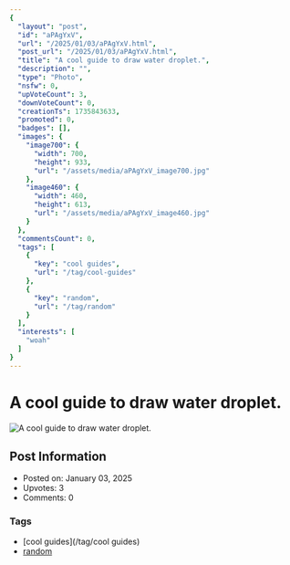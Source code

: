 ```yaml
---
{
  "layout": "post",
  "id": "aPAgYxV",
  "url": "/2025/01/03/aPAgYxV.html",
  "post_url": "/2025/01/03/aPAgYxV.html",
  "title": "A cool guide to draw water droplet.",
  "description": "",
  "type": "Photo",
  "nsfw": 0,
  "upVoteCount": 3,
  "downVoteCount": 0,
  "creationTs": 1735843633,
  "promoted": 0,
  "badges": [],
  "images": {
    "image700": {
      "width": 700,
      "height": 933,
      "url": "/assets/media/aPAgYxV_image700.jpg"
    },
    "image460": {
      "width": 460,
      "height": 613,
      "url": "/assets/media/aPAgYxV_image460.jpg"
    }
  },
  "commentsCount": 0,
  "tags": [
    {
      "key": "cool guides",
      "url": "/tag/cool-guides"
    },
    {
      "key": "random",
      "url": "/tag/random"
    }
  ],
  "interests": [
    "woah"
  ]
}
---
```


# A cool guide to draw water droplet.

![A cool guide to draw water droplet.](/assets/media/aPAgYxV_image700.jpg)

## Post Information

- Posted on: January 03, 2025
- Upvotes: 3
- Comments: 0

### Tags

- [cool guides](/tag/cool guides)
- [random](/tag/random)
